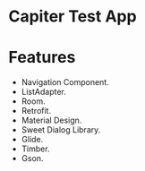 # Capiter Test App

# Features
- Navigation Component.
- ListAdapter.
- Room.
- Retrofit.
- Material Design.
- Sweet Dialog Library.
- Glide.
- Timber.
- Gson.
